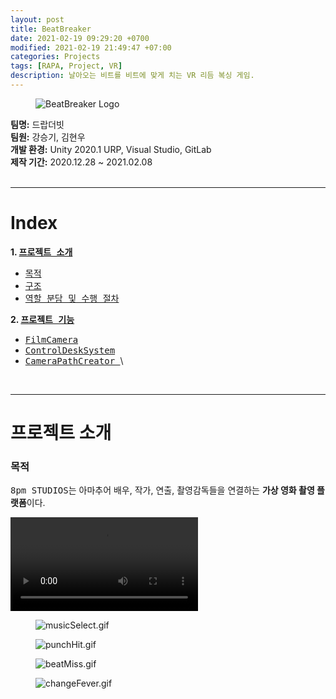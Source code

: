 ```yaml
---
layout: post
title: BeatBreaker
date: 2021-02-19 09:29:20 +0700
modified: 2021-02-19 21:49:47 +07:00
categories: Projects
tags: [RAPA, Project, VR]
description: 날아오는 비트를 비트에 맞게 치는 VR 리듬 복싱 게임.
---
```


<figure>
<img src="/project-BeatBreaker/beatlogo.png" alt="BeatBreaker Logo">
</figure>

**팀명:** 드랍더빗\
**팀원:** 강승기, 김현우\
**개발 환경:** Unity 2020.1 URP, Visual Studio, GitLab\
**제작 기간:** 2020.12.28 ~ 2021.02.08\
<br />

<hr>

# Index

**1. [<kbd> 프로젝트 소개 </kbd>](#프로젝트-소개)**
- [<kbd> 목적 </kbd>](#목적)
- [<kbd> 구조 </kbd>](#구조)
- [<kbd> 역할 분담 및 수행 절차 </kbd>](#역할-분담-및-수행-절차)

**2. [<kbd> 프로젝트 기능 </kbd>](#프로젝트-기능)**
- [<kbd> FilmCamera </kbd>](#1-filmcamera)
- [<kbd> ControlDeskSystem </kbd>](#2-controldesksystem)
- [<kbd> CameraPathCreator </kbd>](#3-camerapathcreator)\
<br />

<hr>

# 프로젝트 소개

### 목적
<kbd>8pm STUDIOS</kbd>는 아마추어 배우, 작가, 연출, 촬영감독들을 연결하는 **가상 영화 촬영 플랫폼**이다.

![](musicSelect.mp4)

<figure>
<img src="/project-BeatBreaker/musicSelect.gif" alt="musicSelect.gif">
</figure>

<figure>
<img src="/project-BeatBreaker/punchHit.gif" alt="punchHit.gif">
</figure>

<figure>
<img src="/project-BeatBreaker/beatMiss.gif" alt="beatMiss.gif">
</figure>

<figure>
<img src="/project-BeatBreaker/changeFever.gif" alt="changeFever.gif">
</figure>